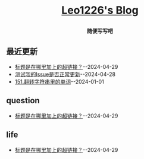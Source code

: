 **<p align="center">[Leo1226's Blog]()</p>**
====

**<p align="center">随便写写吧</p>**

## 最近更新
- [标题是在哪里加上的超链接？](https://github.com/Lookofsea/Issuesblog/issues/4)--2024-04-29
- [测试我的Issue是否正常更新](https://github.com/Lookofsea/Issuesblog/issues/3)--2024-04-28
- [151.翻转字符串里的单词](https://github.com/Lookofsea/Issuesblog/issues/2)--2024-01-01
## question
- [标题是在哪里加上的超链接？](https://github.com/Lookofsea/Issuesblog/issues/4)--2024-04-29
## life
- [标题是在哪里加上的超链接？](https://github.com/Lookofsea/Issuesblog/issues/4)--2024-04-29
